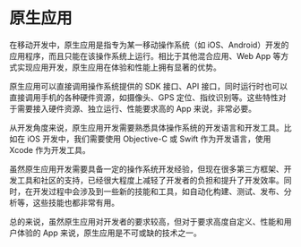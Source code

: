 # 原生应用

在移动开发中，原生应用是指专为某一移动操作系统（如 iOS、Android）开发的应用程序，而且只能在该操作系统上运行。相比于其他混合应用、Web App 等方式实现应用开发，原生应用在体验和性能上拥有显著的优势。

原生应用可以直接调用操作系统提供的 SDK 接口、API 接口，同时运行时也可以直接调用手机的各种硬件资源，如摄像头、GPS 定位、指纹识别等。这些特性对于需要接入硬件资源、独立运行、性能要求高的 App 来说，非常必要。

从开发角度来说，原生应用开发需要熟悉具体操作系统的开发语言和开发工具。比如在 iOS 开发中，我们需要使用 Objective-C 或 Swift 作为开发语言，使用 Xcode 作为开发工具。

虽然原生应用开发需要具备一定的操作系统开发经验，但现在很多第三方框架、开发工具和社区的支持，已经很大程度上减轻了开发者的负担和提升了开发效率。同时，在开发过程中会涉及到一些新的技能和工具，如自动化构建、测试、发布、分析等，这些技能也都非常有用。

总的来说，虽然原生应用对开发者的要求较高，但对于要求高度自定义、性能和用户体验的 App 来说，原生应用是不可或缺的技术之一。